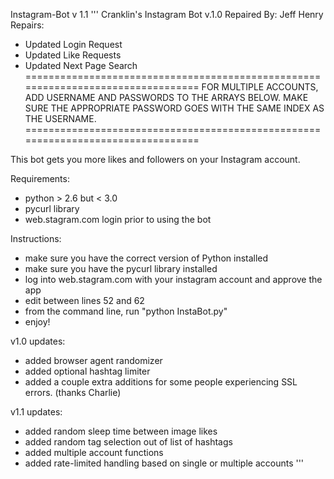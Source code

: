 Instagram-Bot v 1.1
'''
Cranklin's Instagram Bot v.1.0
Repaired By: Jeff Henry
Repairs:
- Updated Login Request
- Updated Like Requests
- Updated Next Page Search
=================================================================================
FOR MULTIPLE ACCOUNTS, ADD USERNAME AND PASSWORDS TO THE ARRAYS BELOW. MAKE SURE
THE APPROPRIATE PASSWORD GOES WITH THE SAME INDEX AS THE USERNAME.
=================================================================================

This bot gets you more likes and followers on your Instagram account.

Requirements:
- python > 2.6 but < 3.0
- pycurl library
- web.stagram.com login prior to using the bot

Instructions:
- make sure you have the correct version of Python installed
- make sure you have the pycurl library installed
- log into web.stagram.com with your instagram account and approve the app
- edit between lines 52 and 62
- from the command line, run "python InstaBot.py"
- enjoy!

v1.0 updates:
- added browser agent randomizer
- added optional hashtag limiter
- added a couple extra additions for some people experiencing SSL errors. (thanks Charlie)

v1.1 updates:
- added random sleep time between image likes
- added random tag selection out of list of hashtags
- added multiple account functions
- added rate-limited handling based on single or multiple accounts
'''
